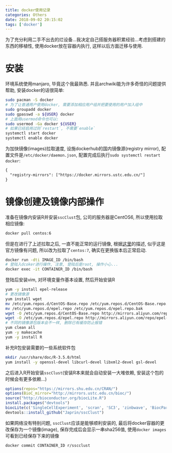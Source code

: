 ```yaml
---
title: docker使用记录
categories: Others
date: 2018-09-02 20:15:02
tags: ['docker']
---
```


为了充分利用二手不出去的烂设备...我决定自己搭服务器积累经验...考虑到搭建的东西的移植性, 使用docker放在容器内执行, 这样以后方面迁移与使用.

<!-- more -->

# 安装

环境系统使用manjaro, 毕竟这个我最熟悉. 并且archwiki能为许多奇怪的问题提供帮助, 安装docker的话很简单:

```bash
sudo pacman -S docker
# 为了让普通用户使用docker, 需要添加相应用户组并把要使用的用户加入组中
sudo groupadd docker
sudo gpasswd -a ${USER} docker
# 上面用usermod命令也可以:
sudo usermod -Ga docker ${USER}
# 如果已经启用过则`restart`, 不需要`enable`
systemctl start docker
systemctl enable docker
```

为加快镜像(images)拉取速度, 设施dockerhub的国内镜像源(registry mirror), 配置文件是`/etc/docker/daemon.json`, 配置完成后执行`sudo systemctl restart docker`:

```txt
{
  "registry-mirrors": ["https://docker.mirrors.ustc.edu.cn/"]
}
```

# 镜像创建及镜像内部操作

准备在镜像内安装R并安装`sscClust`包, 公司的服务器是CentOS6, 所以使用拉取相应镜像:

```bash
docker pull centos:6
```

但是在进行了上述拉取之后, 一直不能正常的运行镜像, 根据[这里](https://forums.docker.com/t/docker-run-it-has-started-failing-with-status-139/18309)的描述, 似乎这是官方镜像有问题, 所以改为拉取了`centos:7`, 确实在更换版本后正常启动.

```bash
docker run -dti IMAGE_ID /bin/bash
# 登陆入dcoker进行操作, 注意, 登陆后是root, 操作小心...
docker exec -it CONTAINER_ID /bin/bash
```

登陆后安装vim, 对环境变量作基本设置, 然后开始安装R

```bash
yum -y install epel-release
# 更改镜像源
yum install wget
mv /etc/yum.repos.d/CentOS-Base.repo /etc/yum.repos.d/CentOS-Base.repo.bak
mv /etc/yum.repos.d/epel.repo /etc/yum.repos.d/epel.repo.bak
wget -O /etc/yum.repos.d/CentOS-Base.repo http://mirrors.aliyun.com/repo/Centos-7.repo
wget -O /etc/yum.repos.d/epel.repo http://mirrors.aliyun.com/repo/epel-7.repo
# 不同的镜像源包版本会不一样, 删除已有缓存防止报错
yum clean all
yum -y makecache
yum -y install R
```

补充R包安装需要的一些系统软件包

```bash
mkdir /usr/share/doc/R-3.5.0/html
yum install -y openssl-devel libcurl-devel libxml2-devel gsl-devel
```

之后进入R开始安装`sscClust`(安装R本来就会自动安装一大堆依赖, 安装这个包的时候会有更多依赖...)

```r
options(repos="https://mirrors.shu.edu.cn/CRAN/")
options(BioC_mirror="http://mirrors.ustc.edu.cn/bioc/")
source("http://bioconductor.org/biocLite.R")
install.packages("devtools")
biocLite(c('SingleCellExperiment', 'scran', 'SC3', 'zinbwave', 'BiocParallel'))
devtools::install_github("Japrin/sscClust")
```

如果网络没有特别问题, `sscClust`应该是能够顺利安装的, 最后将docker容器的更改保存为一个镜像(image), 保存完成后会显示一串sha256值, 使用`docker images`可看到已经保存下来的镜像

```bash
docker commit CONTAINER_ID r/sscclust
```